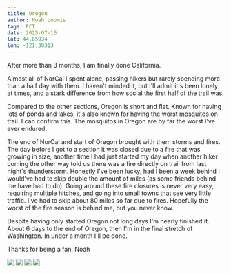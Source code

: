 ```yaml
---
title: Oregon
author: Noah Loomis
tags: PCT
date: 2025-07-16
lat: 44.05934
lon: -121.30313
---
```


<script>
    import Image from '$lib/Image.svelte'
</script>

After more than 3 months, I am finally done California. 

Almost all of NorCal I spent alone, passing hikers but rarely spending more than a half day with them. I haven't minded it, but I'll admit it's been lonely at times, and a stark difference from how social the first half of the trail was. 

Compared to the other sections, Oregon is short and flat. Known for having lots of ponds and lakes, it's also known for having the worst mosquitos on trail. I can confirm this. The mosquitos in Oregon are by far the worst I've ever endured.

The end of NorCal and start of Oregon brought with them storms and fires. The day before I got to a section it was closed due to a fire that was growing in size, another time I had just started my day when another hiker coming the other way told us there was a fire directly on trail from last night's thunderstorm. Honestly I've been lucky, had I been a week behind I would've had to skip double the amount of miles (as some friends behind me have had to do). Going around these fire closures is never very easy, requiring multiple hitches, and going into small towns that see very little traffic. I've had to skip about 80 miles so far due to fires. Hopefully the worst of the fire season is behind me, but you never know. 

Despite having only started Oregon not long days I'm nearly finished it. About 6 days to the end of Oregon, then I'm in the final stretch of Washington. In under a month I'll be done.

Thanks for being a fan,
Noah 

<Image src="/img/oregon.jpg"/>

<Image src="/img/smokey.jpg" caption="Smoke from wildfires" />

<Image src="/img/fire.jpg" caption="A tree that caught fire due to a lightning strike" />

<Image src="/img/crater.jpg" caption="Crater Lake" />